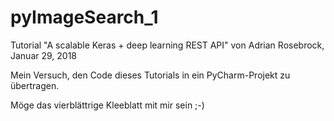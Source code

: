 # pyImageSearch_1
Tutorial "A scalable Keras + deep learning REST API" von Adrian Rosebrock, Januar 29, 2018

Mein Versuch, den Code dieses Tutorials in ein PyCharm-Projekt zu übertragen.

Möge das vierblättrige Kleeblatt mit mir sein ;-)
